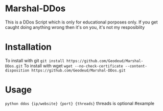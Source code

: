 # Marshal-DDos

This is a DDos Script which is only for educational porposes only.
If you get caught doing anything wrong then it's on you,
it's not my resposiblity

# Installation

To install with git 
`git install https://github.com/Geodeud/Marshal-DDos.git`
To install with wget
`wget --no-check-certificate --content-disposition https://github.com/Geodeud/Marshal-DDos.git`

# Usage 

`python ddos {ip/website} {port} {threads}`
threads is optional
 #example
 
 
